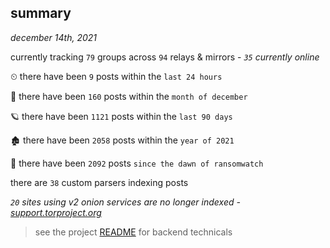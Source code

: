 
## summary
_december 14th, 2021_

currently tracking `79` groups across `94` relays & mirrors - _`35` currently online_

⏲ there have been `9` posts within the `last 24 hours`

🦈 there have been `160` posts within the `month of december`

🪐 there have been `1121` posts within the `last 90 days`

🏚 there have been `2058` posts within the `year of 2021`

🦕 there have been `2092` posts `since the dawn of ransomwatch`

there are `38` custom parsers indexing posts

_`20` sites using v2 onion services are no longer indexed - [support.torproject.org](https://support.torproject.org/onionservices/v2-deprecation/)_

> see the project [README](https://github.com/thetanz/ransomwatch#ransomwatch--) for backend technicals
